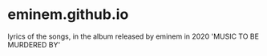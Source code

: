 # eminem.github.io
lyrics of the songs, in the album released by eminem in 2020 'MUSIC TO BE MURDERED BY'
